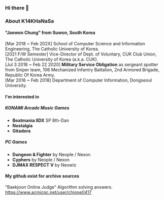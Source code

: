 ### Hi there 👋

### About K14KHaNaSa
#### "Jaewon Chung" from Suwon, South Korea  
[Mar 2018 ~ Feb 202X] School of Computer Science and Information Engineering, The Catholic University of Korea.  
[2021 F/W Semester] Vice-Director of Dept. of Voluntary, CUK Club Union, The Catholic University of Korea (a.k.a. CUK).  
[Jul 3 2018 ~ Feb 22 2020] **Military Service Obligation** as sergeant spotter from Sniper team, 106 Mechanized Infantry Battalion, 2nd Armored Brigade, Republic Of Korea Army.  
[Mar 2016 ~ Feb 2018] Department of Computer Information, Dongseoul University.  

#### I'm interested in
##### KONAMI Arcade Music Games
- **Beatmania IIDX** SP 8th-Dan  
- **Nostalgia**  
- **Gitadora**  
##### PC Games
- **Dungeon & Fighter** by Neople / Nexon
- **Cyphers** by Neople / Nexon
- **DJMAX RESPECT V** by Neowiz

#### My github exist for archive sources

"Baekjoon Online Judge" Algorithm solving answers.  
https://www.acmicpc.net/user/chjone0417



<!--
**K14KHaNaSa/K14KHaNaSa** is a ✨ _special_ ✨ repository because its `README.md` (this file) appears on your GitHub profile.

Here are some ideas to get you started:

- 🔭 I’m currently working on ...
- 🌱 I’m currently learning ...
- 👯 I’m looking to collaborate on ...
- 🤔 I’m looking for help with ...
- 💬 Ask me about ...
- 📫 How to reach me: ...
- 😄 Pronouns: ...
- ⚡ Fun fact: ...
-->
